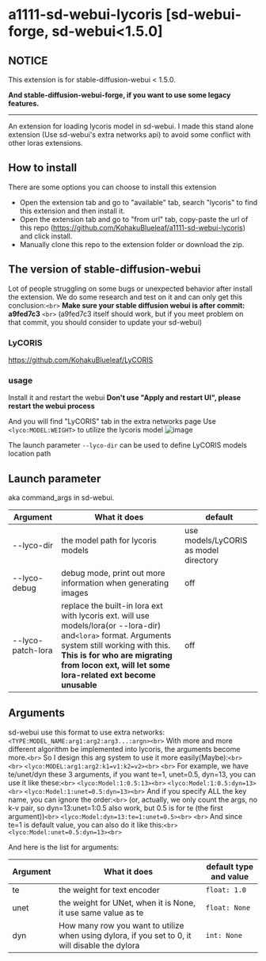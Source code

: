 # a1111-sd-webui-lycoris [sd-webui-forge, sd-webui<1.5.0]

## NOTICE

This extension is for stable-diffusion-webui < 1.5.0.

**And stable-diffusion-webui-forge, if you want to use some legacy features.**

---

An extension for loading lycoris model in sd-webui.
I made this stand alone extension (Use sd-webui's extra networks api) to avoid some conflict with other loras extensions.

## How to install

There are some options you can choose to install this extension

* Open the extension tab and go to "available" tab, search "lycoris" to find this extension and then install it.
* Open the extension tab and go to "from url" tab, copy-paste the url of this repo (https://github.com/KohakuBlueleaf/a1111-sd-webui-lycoris) and click install.
* Manually clone this repo to the extension folder or download the zip.

## The version of stable-diffusion-webui

Lot of people struggling on some bugs or unexpected behavior after install the extension. We do some research and test on it and can only get this conclusion:`<br>`
**Make sure your stable diffusion webui is after commit: a9fed7c3** `<br>`
(a9fed7c3 itself should work, but if you meet problem on that commit, you should consider to update your sd-webui)

### LyCORIS

https://github.com/KohakuBlueleaf/LyCORIS

### usage

Install it and restart the webui
**Don't use "Apply and restart UI", please restart the webui process**

And you will find "LyCORIS" tab in the extra networks page
Use `<lyco:MODEL:WEIGHT>` to utilize the lycoris model
![image](https://user-images.githubusercontent.com/59680068/230762416-be1d3712-65f2-4dd1-ac7a-f403c914dd9b.png)

The launch parameter `--lyco-dir` can be used to define LyCORIS models location path

## Launch parameter

aka command_args in sd-webui.

| Argument          | What it does                                                                                                                                                                                                                                               | default                               |
| ----------------- | ---------------------------------------------------------------------------------------------------------------------------------------------------------------------------------------------------------------------------------------------------------- | ------------------------------------- |
| --lyco-dir        | the model path for lycoris models                                                                                                                                                                                                                          | use models/LyCORIS as model directory |
| --lyco-debug      | debug mode, print out more information when generating images                                                                                                                                                                                              | off                                   |
| --lyco-patch-lora | replace the built-in lora ext with lycoris ext. will use models/lora(or --lora-dir) and`<lora>` format. Arguments system still working with this. **This is for who are migrating from locon ext, will let some lora-related ext become unusable** | off                                   |

## Arguments

sd-webui use this format to use extra networks: `<TYPE:MODEL_NAME:arg1:arg2:arg3...:argn><br>`
With more and more different algorithm be implemented into lycoris, the arguments become more.`<br>`
So I design this arg system to use it more easily(Maybe):`<br>`
`<br>`
`<lyco:MODEL:arg1:arg2:k1=v1:k2=v2><br>`
`<br>`
For example, we have te/unet/dyn these 3 arguments, if you want te=1, unet=0.5, dyn=13, you can use it like these:`<br>`
`<lyco:Model:1:0.5:13><br>`
`<lyco:Model:1:0.5:dyn=13><br>`
`<lyco:Model:1:unet=0.5:dyn=13><br>`
And if you specify ALL the key name, you can ignore the order:`<br>`
(or, actually, we only count the args, no k-v pair, so dyn=13:unet=1:0.5 also work, but 0.5 is for te (the first argument))`<br>`
`<lyco:Model:dyn=13:te=1:unet=0.5><br>`
`<br>`
And since te=1 is default value, you can also do it like this:`<br>`
`<lyco:Model:unet=0.5:dyn=13><br>`

And here is the list for arguments:

| Argument | What it does                                                                                    | default type and value |
| -------- | ----------------------------------------------------------------------------------------------- | ---------------------- |
| te       | the weight for text encoder                                                                     | `float: 1.0`         |
| unet     | the weight for UNet, when it is None, it use same value as te                                   | `float: None`        |
| dyn      | How many row you want to utilize when using dylora, if you set to 0, it will disable the dylora | `int: None`          |

